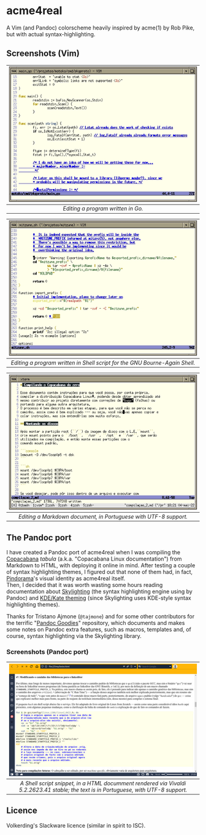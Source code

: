 # acme4real

A Vim (and Pandoc) colorscheme heavily inspired by acme(1) by Rob Pike,
but with actual syntax-highlighting.

## Screenshots (Vim)


|![img/shot_04-05-22_181515.jpg](img/shot_04-05-22_181515.jpg)|
|:--:|
|*Editing a program written in Go.*|

|![img/shot_04-05-22_180932.jpg](img/shot_04-05-22_180932.jpg)|
|:--:|
|*Editing a program written in Shell script for the GNU Bourne-Again Shell.*|

|![img/shot_04-05-22_182152.jpg](img/shot_04-05-22_182152.jpg)|
|:--:|
|*Editing a Markdown document, in Portuguese with UTF-8 support.*|

## The Pandoc port

I have created a Pandoc port of acme4real when I was compiling the
[Copacabana](http://copacabana.pindorama.dob.jp) *tabula* (a.k.a.
"Copacabana Linux documentation") from Markdown to HTML, with deploying
it online in mind. After testing a couple of syntax highlighting themes,
I figured out that none of them had, in fact,
[Pindorama](http://pindorama.dob.jp)'s visual identity as acme4real itself.  
Then, I decided that it was worth wasting some hours reading documentation
about [Skylighting](https://github.com/jgm/skylighting) (the syntax highlighting engine using by Pandoc) and
[KDE/Kate theming](https://docs.kde.org/trunk5/en/kate/katepart/highlight.html#katehighlight-xml-format)
(since Skylighting uses KDE-style syntax highlighting themes).  

Thanks for Tristano Ajmone (``@tajmone``) and for some other contributors for the
terrific "[Pandoc Goodies](https://github.com/tajmone/pandoc-goodies)"
repository, which documents and makes some notes on Pandoc extra features, such
as macros, templates and, of course, syntax highlighting via the Skylighting
library.  

### Screenshots (Pandoc port)

|![img/2022-05-04_21.25.16__03b2ca6e3a2a.jpg](img/2022-05-04_21.25.16__03b2ca6e3a2a.jpg)|
|:--:|
|*A Shell script snippet, in a HTML documment rendered via Vivaldi 5.2.2623.41 stable; the text is in Portuguese, with UTF-8 support.*|

## Licence

Volkerding's Slackware licence (similar in spirit to ISC).
